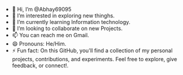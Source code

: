 - 👋 Hi, I’m @Abhay69095
- 👀 I’m interested in exploring new thinghs.
- 🌱 I’m currently learning Information technology.
- 💞️ I’m looking to collaborate on new Projects.
- 📫 You can reach me on Gmail.
- 😄 Pronouns: He/Him.
- ⚡ Fun fact: On this GitHub, you'll find a collection of my personal projects, contributions, and experiments. Feel free to explore, give feedback, or connect!.


